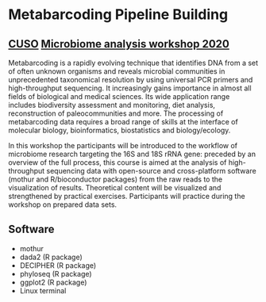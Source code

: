 # Metabarcoding Pipeline Building
## [CUSO](https://www.cuso.ch/) [Microbiome analysis workshop 2020](https://biologie.cuso.ch/index.php?id=1128&L=0&tx_displaycontroller[showUid]=4912)

Metabarcoding is a rapidly evolving technique that identifies DNA from a set of often unknown organisms and reveals microbial communities in unprecedented taxonomical resolution by using universal PCR primers and high-throughput sequencing. It increasingly gains importance in almost all fields of biological and medical sciences. Its wide application range includes biodiversity assessment and monitoring, diet analysis, reconstruction of paleocommunities and more. The processing of metabarcoding data requires a broad range of skills at the interface of molecular biology, bioinformatics, biostatistics and biology/ecology.

In this workshop the participants will be introduced to the workflow of microbiome research targeting the 16S and 18S rRNA gene: preceded by an overview of the full process, this course is aimed at the analysis of high-throughput sequencing data with open-source and cross-platform software (mothur and R/bioconductor packages) from the raw reads to the visualization of results. Theoretical content will be visualized and strengthened by practical exercises. Participants will practice during the workshop on prepared data sets.

## Software
* mothur
* dada2 (R package)
* DECIPHER (R package)
* phyloseq (R package)
* ggplot2 (R package)
* Linux terminal
